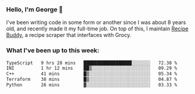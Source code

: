 ### Hello, I'm George 👋

I've been writing code in some form or another since I was about 8 years old, and recently made it my full-time job. On top of this, I maintain [Recipe Buddy](https://github.com/georgegebbett/recipe-buddy), a recipe scraper that interfaces with Grocy.  

<!--
**georgegebbett/georgegebbett** is a ✨ _special_ ✨ repository because its `README.md` (this file) appears on your GitHub profile.

Here are some ideas to get you started:

- 🔭 I’m currently working on ...
- 🌱 I’m currently learning ...
- 👯 I’m looking to collaborate on ...
- 🤔 I’m looking for help with ...
- 💬 Ask me about ...
- 📫 How to reach me: ...
- 😄 Pronouns: ...
- ⚡ Fun fact: ...
-->

### What I've been up to this week:
<!--START_SECTION:waka-->

```txt
TypeScript   9 hrs 28 mins   ██████████████████░░░░░░░   72.38 %
INI          1 hr 12 mins    ██▒░░░░░░░░░░░░░░░░░░░░░░   09.29 %
C++          41 mins         █▒░░░░░░░░░░░░░░░░░░░░░░░   05.34 %
Terraform    38 mins         █▒░░░░░░░░░░░░░░░░░░░░░░░   04.87 %
Python       26 mins         ▓░░░░░░░░░░░░░░░░░░░░░░░░   03.33 %
```

<!--END_SECTION:waka-->
